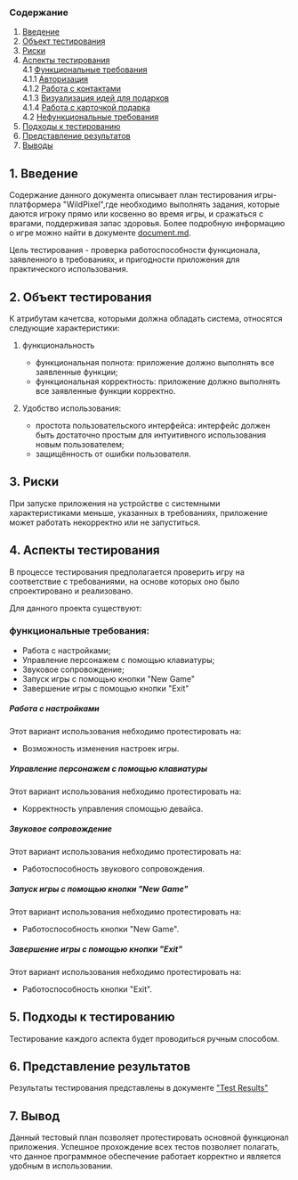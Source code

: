 ### Содержание
  1. [Введение](#1)
  2. [Объект тестирования](#2)
  3. [Риски](#3)
  4. [Аспекты тестирования](#4)<br>
    4.1 [Функциональные требования](#00)<br>
      4.1.1 [Авторизация](#01)<br>
      4.1.2 [Работа с контактами](#02)<br>
      4.1.3 [Визуализация идей для подарков](#03)<br>
      4.1.4 [Работа с карточкой подарка](#04)<br>
      4.2 [Нефункциональные требования](#05)<br>
5. [Подходы к тестированию](#5)
6. [Представление результатов](#6)
7. [Выводы](#7)
## 1\. Введение <a name="1"></a>
Содержание данного документа описывает план тестирования игры-платформера "WildPixel",где необходимо выполнять задания, которые даются игроку прямо или косвенно во время игры, и сражаться с врагами, поддерживая запас здоровья. Более подробную информацию о игре можно найти в документе [document.md](https://github.com/Tsaryok/tritpo-project-WildPixel/blob/master/Документы/Требования.md).

Цель тестирования - проверка работоспособности функционала, заявленного в требованиях, и пригодности приложения для практического использования.

## 2\. Объект тестирования <a name="2"></a>
К атрибутам качетсва, которыми должна обладать система, относятся следующие характеристики:

1) функциональность
   + функциональная полнота: приложение должно выполнять все заявленные функции;
   + функциональная корректность: приложение должно выполнять все заявленные функции корректно.
   
2) Удобство использования:
   + простота пользовательского интерфейса: интерфейс должен быть достаточно простым для интуитивного использования новым пользователем;
   + защищённость от ошибки пользователя.
   
## 3\. Риски <a name="3"></a>
При запуске приложения на устройстве с системными характеристиками меньше, указанных в требованиях, приложение может работать некорректно или не запуститься.

## 4\. Аспекты тестирования <a name="4"></a> 
В процессе тестирования предполагается проверить игру на соответствие с требованиями, на основе которых оно было спроектировано и реализовано.

Для данного проекта существуют:
### функциональные требования: <a name="00"></a>
   + Работа с настройками;
   + Управление персонажем с помощью клавиатуры;
   + Звуковое сопровождение;
   + Запуск игры с помощью кнопки "New Game" 
   + Завершение игры с помощью кнопки "Exit"   
##### Работа с настройками <a name="01"></a>
Этот вариант использования небходимо протестировать на:
* Возможность изменения настроек игры.

##### Управление персонажем с помощью клавиатуры <a name="02"></a>
Этот вариант использования небходимо протестировать на:
* Корректность управления спомощью девайса.

##### Звуковое сопровождение <a name="03"></a>
Этот вариант использования небходимо протестировать на:
* Работоспособность звукового сопровождения.

##### Запуск игры с помощью кнопки "New Game"  <a name="04"></a>
Этот вариант использования небходимо протестировать на:
* Работоспособность кнопки "New Game".

##### Завершение игры с помощью кнопки "Exit"  <a name="05"></a>
Этот вариант использования небходимо протестировать на:
* Работоспособность кнопки "Exit".


## 5\. Подходы к тестированию <a name="5"></a>
Тестирование каждого аспекта будет проводиться ручным способом.

## 6\. Представление результатов <a name="6"></a>
Результаты тестирования представлены в документе ["Test Results"](https://github.com/Tsaryok/tritpo-project-WildPixel/issues/1)

## 7\. Вывод <a name="7"></a>
Данный тестовый план позволяет протестировать основной функционал приложения. Успешное прохождение всех тестов позволяет полагать, что данное программное обеспечение работает корректно и является удобным в использовании.

